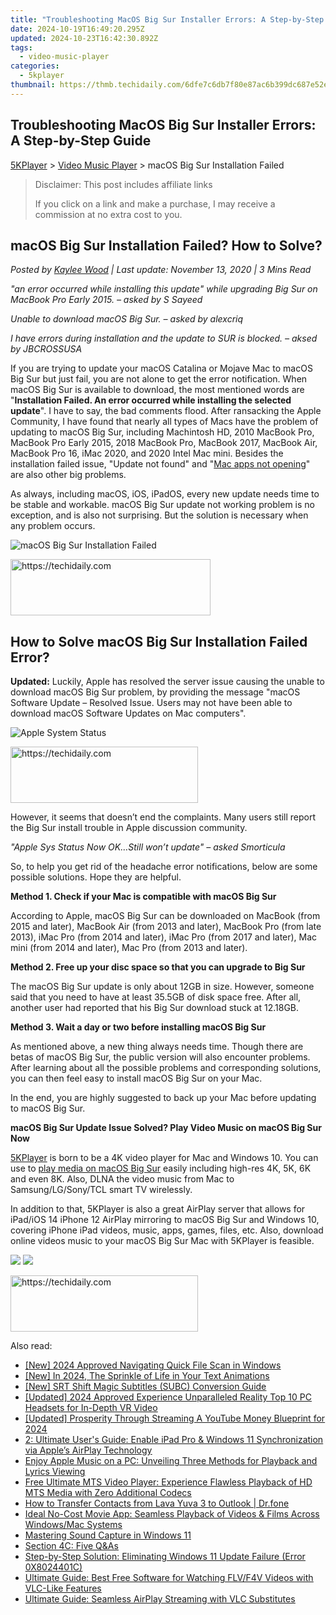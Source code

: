 ```yaml
---
title: "Troubleshooting MacOS Big Sur Installer Errors: A Step-by-Step Guide"
date: 2024-10-19T16:49:20.295Z
updated: 2024-10-23T16:42:30.892Z
tags:
  - video-music-player
categories:
  - 5kplayer
thumbnail: https://thmb.techidaily.com/6dfe7c6db7f80e87ac6b399dc687e52e1d331efd7fce0bd5f581a2c33f337372.jpg
---
```


## Troubleshooting MacOS Big Sur Installer Errors: A Step-by-Step Guide

[5KPlayer](https://tools.techidaily.com/5kplayer/products/) \> [Video Music Player](https://tools.techidaily.com/5kplayer/video-music-player/) \> macOS Big Sur Installation Failed

>  Disclaimer: This post includes affiliate links
>
>  If you click on a link and make a purchase, I may receive a commission at no extra cost to you.
>

## macOS Big Sur Installation Failed? How to Solve?

 _Posted by [Kaylee Wood](https://www.quora.com/profile/Amanda-Hu-21) | Last update: November 13, 2020 | 3 Mins Read_

_"an error occurred while installing this update" while upgrading Big Sur on MacBook Pro Early 2015\. – asked by S Sayeed_

_Unable to download macOS Big Sur. – asked by alexcriq_

_I have errors during installation and the update to SUR is blocked. – aksed by JBCROSSUSA_

If you are trying to update your macOS Catalina or Mojave Mac to macOS Big Sur but just fail, you are not alone to get the error notification. When macOS Big Sur is available to download, the most mentioned words are "**Installation Failed. An error occurred while installing the selected update**". I have to say, the bad comments flood. After ransacking the Apple Community, I have found that nearly all types of Macs have the problem of updating to macOS Big Sur, including Machintosh HD, 2010 MacBook Pro, MacBook Pro Early 2015, 2018 MacBook Pro, MacBook 2017, MacBook Air, MacBook Pro 16, iMac 2020, and 2020 Intel Mac mini. Besides the installation failed issue, "Update not found" and "[Mac apps not opening](https://tools.techidaily.com/5kplayer/airplay/)" are also other big problems.

As always, including macOS, iOS, iPadOS, every new update needs time to be stable and workable. macOS Big Sur update not working problem is no exception, and is also not surprising. But the solution is necessary when any problem occurs.

![macOS Big Sur Installation Failed](https://www.5kplayer.com/video-music-player/img/big-sur-installation-failed.jpg) 

<!-- affiliate ads begin -->
<a href="https://wigfever.sjv.io/c/5597632/2014850/22899" target="_top" id="2014850">
  <img src="//a.impactradius-go.com/display-ad/22899-2014850" border="0" alt="https://techidaily.com" width="320" height="90"/>
</a>
<img height="0" width="0" src="https://wigfever.sjv.io/i/5597632/2014850/22899" style="position:absolute;visibility:hidden;" border="0" />
<!-- affiliate ads end -->

## How to Solve macOS Big Sur Installation Failed Error?

**Updated:** Luckily, Apple has resolved the server issue causing the unable to download macOS Big Sur problem, by providing the message "macOS Software Update – Resolved Issue. Users may not have been able to download macOS Software Updates on Mac computers".

![Apple System Status](https://www.5kplayer.com/video-music-player/img/apple-system-status.jpg) 

<!-- affiliate ads begin -->
<a href="https://appsumo.8odi.net/c/5597632/2137393/7443" target="_top" id="2137393">
  <img src="//a.impactradius-go.com/display-ad/7443-2137393" border="0" alt="https://techidaily.com" width="300" height="90"/>
</a>
<img height="0" width="0" src="https://appsumo.8odi.net/i/5597632/2137393/7443" style="position:absolute;visibility:hidden;" border="0" />
<!-- affiliate ads end -->

However, it seems that doesn’t end the complaints. Many users still report the Big Sur install trouble in Apple discussion community.

_"Apple Sys Status Now OK…Still won’t update" – asked Smorticula_

So, to help you get rid of the headache error notifications, below are some possible solutions. Hope they are helpful.

**Method 1\. Check if your Mac is compatible with macOS Big Sur**

According to Apple, macOS Big Sur can be downloaded on MacBook (from 2015 and later), MacBook Air (from 2013 and later), MacBook Pro (from late 2013), iMac Pro (from 2014 and later), iMac Pro (from 2017 and later), Mac mini (from 2014 and later), Mac Pro (from 2013 and later).

**Method 2\. Free up your disc space so that you can upgrade to Big Sur**

The macOS Big Sur update is only about 12GB in size. However, someone said that you need to have at least 35.5GB of disk space free. After all, another user had reported that his Big Sur download stuck at 12.18GB.

**Method 3\. Wait a day or two before installing macOS Big Sur**

As mentioned above, a new thing always needs time. Though there are betas of macOS Big Sur, the public version will also encounter problems. After learning about all the possible problems and corresponding solutions, you can then feel easy to install macOS Big Sur on your Mac.

In the end, you are highly suggested to back up your Mac before updating to macOS Big Sur.

**macOS Big Sur Update Issue Solved? Play Video Music on macOS Big Sur Now**

[5KPlayer](https://tools.techidaily.com/5kplayer/products/) is born to be a 4K video player for Mac and Windows 10\. You can use to [play media on macOS Big Sur](https://tools.techidaily.com/5kplayer/video-music-player/) easily including high-res 4K, 5K, 6K and even 8K. Also, DLNA the video music from Mac to Samsung/LG/Sony/TCL smart TV wirelessly.

In addition to that, 5KPlayer is also a great AirPlay server that allows for iPad/iOS 14 iPhone 12 AirPlay mirroring to macOS Big Sur and Windows 10, covering iPhone iPad videos, music, apps, games, files, etc. Also, download online videos music to your macOS Big Sur Mac with 5KPlayer is feasible.

[![](https://www.5kplayer.com/video-music-player/../img/mac_btn.png)](https://tools.techidaily.com/5kplayer/products/) [![](https://www.5kplayer.com/video-music-player/../img/winx_btn.png)](https://tools.techidaily.com/5kplayer/products/)

<!-- affiliate ads begin -->
<a href="https://aligracehair.sjv.io/c/5597632/1934288/19272" target="_top" id="1934288">
  <img src="//a.impactradius-go.com/display-ad/19272-1934288" border="0" alt="https://techidaily.com" width="300" height="90"/>
</a>
<img height="0" width="0" src="https://aligracehair.sjv.io/i/5597632/1934288/19272" style="position:absolute;visibility:hidden;" border="0" />
<!-- affiliate ads end -->

<ins class="adsbygoogle"
     style="display:block"
     data-ad-format="autorelaxed"
     data-ad-client="ca-pub-7571918770474297"
     data-ad-slot="1223367746"></ins>

<ins class="adsbygoogle"
     style="display:block"
     data-ad-client="ca-pub-7571918770474297"
     data-ad-slot="8358498916"
     data-ad-format="auto"
     data-full-width-responsive="true"></ins>

<span class="atpl-alsoreadstyle">Also read:</span>
<div><ul>
<li><a href="https://fox-blue.techidaily.com/new-2024-approved-navigating-quick-file-scan-in-windows/"><u>[New] 2024 Approved Navigating Quick File Scan in Windows</u></a></li>
<li><a href="https://youtube-lab.techidaily.com/n-2024-the-sprinkle-of-life-in-your-text-animations/"><u>[New] In 2024, The Sprinkle of Life in Your Text Animations</u></a></li>
<li><a href="https://fox-info.techidaily.com/new-srt-shift-magic-subtitles-subc-conversion-guide/"><u>[New] SRT Shift Magic Subtitles (SUBC) Conversion Guide</u></a></li>
<li><a href="https://fox-boxes.techidaily.com/updated-2024-approved-experience-unparalleled-reality-top-10-pc-headsets-for-in-depth-vr-video/"><u>[Updated] 2024 Approved Experience Unparalleled Reality Top 10 PC Headsets for In-Depth VR Video</u></a></li>
<li><a href="https://youtube-lab.techidaily.com/ed-prosperity-through-streaming-a-youtube-money-blueprint-for-2024/"><u>[Updated] Prosperity Through Streaming A YouTube Money Blueprint for 2024</u></a></li>
<li><a href="https://media-tips.techidaily.com/2-ultimate-users-guide-enable-ipad-pro-and-windows-11-synchronization-via-apples-airplay-technology/"><u>2: Ultimate User's Guide: Enable iPad Pro & Windows 11 Synchronization via Apple’s AirPlay Technology</u></a></li>
<li><a href="https://media-tips.techidaily.com/enjoy-apple-music-on-a-pc-unveiling-three-methods-for-playback-and-lyrics-viewing/"><u>Enjoy Apple Music on a PC: Unveiling Three Methods for Playback and Lyrics Viewing</u></a></li>
<li><a href="https://media-tips.techidaily.com/free-ultimate-mts-video-player-experience-flawless-playback-of-hd-mts-media-with-zero-additional-codecs/"><u>Free Ultimate MTS Video Player: Experience Flawless Playback of HD MTS Media with Zero Additional Codecs</u></a></li>
<li><a href="https://blog-min.techidaily.com/how-to-transfer-contacts-from-lava-yuva-3-to-outlook-drfone-by-drfone-transfer-from-android-transfer-from-android/"><u>How to Transfer Contacts from Lava Yuva 3 to Outlook | Dr.fone</u></a></li>
<li><a href="https://media-tips.techidaily.com/ideal-no-cost-movie-app-seamless-playback-of-videos-and-films-across-windowsmac-systems/"><u>Ideal No-Cost Movie App: Seamless Playback of Videos & Films Across Windows/Mac Systems</u></a></li>
<li><a href="https://extra-lessons.techidaily.com/mastering-sound-capture-in-windows-11/"><u>Mastering Sound Capture in Windows 11</u></a></li>
<li><a href="https://media-tips.techidaily.com/section-4c-five-qandas/"><u>Section 4C: Five Q&As</u></a></li>
<li><a href="https://common-error.techidaily.com/step-by-step-solution-eliminating-windows-11-update-failure-error-0x8024401c/"><u>Step-by-Step Solution: Eliminating Windows 11 Update Failure (Error 0X8024401C)</u></a></li>
<li><a href="https://media-tips.techidaily.com/ultimate-guide-best-free-software-for-watching-flvf4v-videos-with-vlc-like-features/"><u>Ultimate Guide: Best Free Software for Watching FLV/F4V Videos with VLC-Like Features</u></a></li>
<li><a href="https://media-tips.techidaily.com/ultimate-guide-seamless-airplay-streaming-with-vlc-substitutes/"><u>Ultimate Guide: Seamless AirPlay Streaming with VLC Substitutes</u></a></li>
</ul></div>

